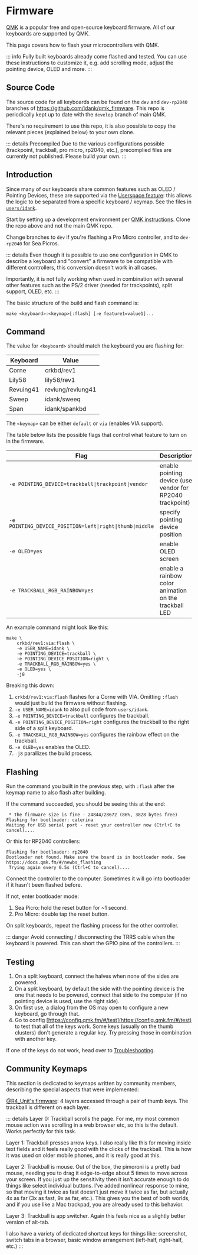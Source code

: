 # Firmware

[QMK](https://docs.qmk.fm/#/) is a popular free and open-source keyboard firmware. All of our keyboards are supported by QMK.

This page covers how to flash your microcontrollers with QMK.

::: info
Fully built keyboards already come flashed and tested. You can use these instructions to customize it, e.g. add scrolling mode, adjust the pointing device, OLED and more.
:::

## Source Code

The source code for all keyboards can be found on the `dev` and `dev-rp2040` branches of https://github.com/idank/qmk_firmware. This repo is periodically kept up to date with the `develop` branch of main QMK.

There's no requirement to use this repo, it is also possible to copy the relevant pieces (explained below) to your own clone.

::: details Precompiled
Due to the various configurations possible (trackpoint, trackball, pro micro, rp2040, etc.), precomplied files are currently not published. Please build your own.
:::

## Introduction

Since many of our keyboards share common features such as OLED / Pointing Devices, these are supported via the [Userspace feature](https://docs.qmk.fm/#/feature_userspace): this allows the logic to be separated from a specific keyboard / keymap. See the files in [`users/idank`](https://github.com/idank/qmk_firmware/tree/dev/users/idank).

Start by setting up a development environment per [QMK instructions](https://docs.qmk.fm/#/newbs). Clone the repo above and not the main QMK repo.

Change branches to `dev` if you're flashing a Pro Micro controller, and to `dev-rp2040` for Sea Picros.

::: details
Even though it is possible to use one configuration in QMK to describe a keyboard and "convert" a firmware to be compatible with different controllers, this conversion doesn't work in all cases.

Importantly, it is not fully working when used in combination with several other features such as the PS/2 driver (needed for trackpoints), split support, OLED, etc.
:::

The basic structure of the build and flash command is:

```shell
make <keyboard>:<keymap>[:flash] [-e feature1=value1]...
```

## Command

The value for `<keyboard>` should match the keyboard you are flashing for:

| Keyboard      | Value |
| ------------- | ----------- |
| Corne | crkbd/rev1 |
| Lily58 | lily58/rev1 |
| Revuing41 | reviung/reviung41 |
| Sweep | idank/sweeq |
| Span | idank/spankbd |

The `<keymap>` can be either `default` or `via` (enables VIA support).

The table below lists the possible flags that control what feature to turn on in the firmware.

| Flag          | Description |
| ------------- | ----------- |
| `-e POINTING_DEVICE=trackball\|trackpoint\|vendor` | enable pointing device (use vendor for RP2040 trackpoint) |
| `-e POINTING_DEVICE_POSITION=left\|right\|thumb\|middle` | specify pointing device position |
| `-e OLED=yes` | enable OLED screen |
| `-e TRACKBALL_RGB_RAINBOW=yes` | enable a rainbow color animation on the trackball LED |

An example command might look like this:

```shell
make \
    crkbd/rev1:via:flash \
    -e USER_NAME=idank \
    -e POINTING_DEVICE=trackball \
    -e POINTING_DEVICE_POSITION=right \
    -e TRACKBALL_RGB_RAINBOW=yes \
    -e OLED=yes \
    -j8
```

Breaking this down:

1. `crkbd/rev1:via:flash` flashes for a Corne with VIA. Omitting `:flash` would just build the firmware without flashing.
1. `-e USER_NAME=idank` to also pull code from `users/idank`.
1. `-e POINTING_DEVICE=trackball` configures the trackball.
1. `-e POINTING_DEVICE_POSITION=right` configures the trackball to the right side of a split keyboard.
1. `-e TRACKBALL_RGB_RAINBOW=yes` configures the rainbow effect on the trackball.
1. `-e OLED=yes` enables the OLED.
1. `-j8` parallizes the build process.

## Flashing

Run the command you built in the previous step, with `:flash` after the keymap name to also flash after building.

If the command succeeded, you should be seeing this at the end:

```shell
 * The firmware size is fine - 24844/28672 (86%, 3828 bytes free)
Flashing for bootloader: caterina
Waiting for USB serial port - reset your controller now (Ctrl+C to cancel)....
```

Or this for RP2040 controllers:

```shell
Flashing for bootloader: rp2040
Bootloader not found. Make sure the board is in bootloader mode. See https://docs.qmk.fm/#/newbs_flashing
 Trying again every 0.5s (Ctrl+C to cancel)....
```

Connect the controller to the computer. Sometimes it will go into bootloader if it hasn't been flashed before.

If not, enter bootloader mode:

1. Sea Picro: hold the reset button for ~1 second.
1. Pro Micro: double tap the reset button.

On split keyboards, repeat the flashing process for the other controller.

::: danger
Avoid connecting / disconnecting the TRRS cable when the keyboard is powered. This can short the GPIO pins of the controllers.
:::

## Testing

1. On a split keyboard, connect the halves when none of the sides are powered.
1. On a split keyboard, by default the side with the pointing device is the one that needs to be powered, connect that side to the computer (if no pointing device is used, use the right side).
1. On first use, a dialog from the OS may open to configure a new keyboard, go through that.
1. Go to config [https://config.qmk.fm/#/test](https://config.qmk.fm/#/test) to test that all of the keys work. Some keys (usually on the thumb clusters) don't generate a regular key. Try pressing those in combination with another key.

If one of the keys do not work, head over to [Troubleshooting](/troubleshooting/).

## Community Keymaps

This section is dedicated to keymaps written by community members, describing the special aspects that were implemented:

[@R4_Unit's firmware](https://github.com/Koloth/qmk_firmware/tree/master/keyboards/crkbd/keymaps/Koloth): 4 layers accessed through a pair of thumb keys. The trackball is different on each layer.

::: details
Layer 0: Trackball scrolls the page.  For me, my most common mouse action was scrolling in a web browser etc, so this is the default.  Works perfectly for this task.

Layer 1: Trackball presses arrow keys.  I also really like this for moving inside text fields and it feels really good with the clicks of the trackball.  This is how it was used on older mobile phones, and it is really good at this.

Layer 2: Trackball is mouse.  Out of the box, the pimoroni is a pretty bad mouse, needing you to drag it edge-to-edge about 5 times to move across your screen. If you just up the sensitivity then it isn’t accurate enough to do things like select individual buttons. I’ve added nonlinear response to mine, so that moving it twice as fast doesn’t just move it twice as far, but actually 4x as far (3x as fast, 9x as far, etc.). This gives you the best of both worlds, and if you use like a Mac trackpad, you are already used to this behavior.

Layer 3: Trackball is app switcher.  Again this feels nice as a slightly better version of alt-tab.

I also have a variety of dedicated shortcut keys for things like: screenshot, switch tabs in a browser, basic window arrangement (left-half, right-half, etc.)
:::
